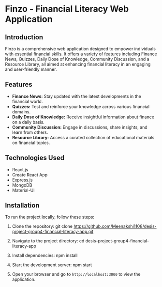 # Finzo - Financial Literacy Web Application


## Introduction

Finzo is a comprehensive web application designed to empower individuals with essential financial skills. It offers a variety of features including Finance News, Quizzes, Daily Dose of Knowledge, Community Discussion, and a Resource Library, all aimed at enhancing financial literacy in an engaging and user-friendly manner.

## Features

- **Finance News:** Stay updated with the latest developments in the financial world.
- **Quizzes:** Test and reinforce your knowledge across various financial domains.
- **Daily Dose of Knowledge:** Receive insightful information about finance on a daily basis.
- **Community Discussion:** Engage in discussions, share insights, and learn from others.
- **Resource Library:** Access a curated collection of educational materials on financial topics.

## Technologies Used

- React.js
- Create React App
- Express.js
- MongoDB
- Material-UI

## Installation

To run the project locally, follow these steps:

1. Clone the repository:
git clone https://github.com/Meenakshi1108/desis-project-group4-financial-literacy-app.git

2. Navigate to the project directory:
cd desis-project-group4-financial-literacy-app

3. Install dependencies:
npm install

4. Start the development server:
npm start

5. Open your browser and go to `http://localhost:3000` to view the application.
